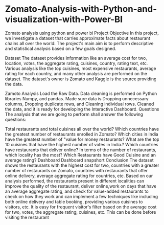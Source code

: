 # Zomato-Analysis-with-Python-and-visualization-with-Power-BI
Zomato analysis using python and power bi
Project Objective
In this project, we investigate a dataset that carries approximate facts about restaurant chains all over the world. The project's main aim is to perform descriptive and statistical analysis based on a few goals designed.

Dataset
The dataset provides information like an average cost for two, location, votes, the aggregate rating, cuisines, country, rating text, etc. Various analysis like the top cuisines, most expensive restaurants, average rating for each country, and many other analysis are performed on the dataset. The dataset's owner is Zomato and Kaggle is the source providing the data.

Zamoto Analysis
Load the Raw Data.
Data cleaning is performed on Python libraries Numpy, and pandas.
Made sure data is Dropping unnecessary columns, Dropping duplicate rows, and Cleaning individual rows.
Cleaned the data, and it is ready for developing the Interactive Dashboard.
Questions
The analysis that we are going to perform shall answer the following questions:

Total restaurants and total cuisines all over the world?
Which countries have the greatest number of restaurants enrolled in Zomato?
Which cities in India have the greatest number of "value for money restaurants?
What are the top 10 cuisines that have the highest number of votes in India.?
Which countries have restaurants that deliver online?
In terms of the number of restaurants, which locality has the most?
Which Restaurants have Good Cuisine and an average rating?
Dashboard
Dashboard snapshort
Conclusion
The dataset shows the restaurants with the highest cost for two, countries with a greater number of restaurants on Zomato, countries with restaurants that offer online delivery, average aggregate rating for countries, etc.
Based on our analysis performed, the restaurants present in different localities can improve the quality of the restaurant, deliver online,work on days that have an average aggregate rating, and check for value-added restaurants to check on how they work and can implement a few techniques like including both online delivery and table booking, providing various cuisines to visitors, etc.
It is easy for frequent visitor's filter based on the average cost for two, votes, the aggregate rating, cuisines, etc. This can be done before visiting the restaurant
